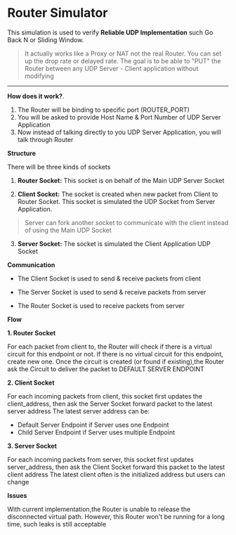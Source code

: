 Router Simulator
=====================

This simulation is used to verify **Reliable UDP Implementation** such Go Back N or Sliding Window.
> It actually works like a Proxy or NAT not the real Router.
You can set up the drop rate or delayed rate.
The goal is to be able to "PUT" the Router between any UDP Server - Client application without modifying

----------
**How does it work?**.

1. The Router will be binding to specific port (ROUTER_PORT)
2. You will be asked to provide Host Name & Port Number of UDP Server Application
3. Now instead of talking directly to you UDP Server Application, you will talk through Router

**Structure**

There will be three kinds of sockets

1. **Router Socket:** This socket is on behalf of the Main UDP Server Socket

2. **Client Socket:** The socket is created when new packet from Client to Router Socket. 
  This socket is simulated the UDP Socket from Server Application.
  >Server can fork another socket to communicate with the client instead of using the Main UDP Socket

3. **Server Socket:** The socket is simulated the Client Application UDP Socket

**Communication**

- The Client Socket is used to send & receive packets from client

- The Server Socket is used to send & receive packets from server

- The Router Socket is used to receive packets from server

**Flow**

**1. Router Socket** 

For each packet from client to, the Router will check if there is a virtual circuit for this endpoint or not.
If there is no virtual circuit for this endpoint, create new one.
Once the circuit is created (or found if existing),the Router ask the Circuit to deliver the packet to DEFAULT SERVER ENDPOINT

**2. Client Socket**

For each incoming packets from client, this socket first updates the client_address,
then ask the Server Socket forward packet to the latest server address
The latest server address can be:

- Default Server Endpoint if Server uses one Endpoint
- Child Server Endpoint if Server uses multiple Endpoint

**3. Server Socket**

For each incoming packets from server, this socket first updates server_address,
then ask the Client Socket forward this packet to the latest client address
The latest client often is the initialized address but users can change

**Issues** 

With current implementation,the Router is unable to release the disconnected virtual path. However, this Router won't be running for a long time, such leaks is still acceptable


